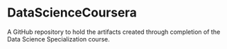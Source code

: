 # DataScienceCoursera
A GitHub repository to hold the artifacts created through completion of the Data Science Specialization course.

